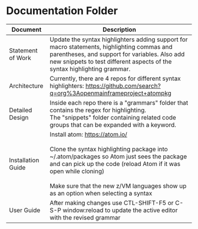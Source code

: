 # Documentation Folder
| Document | Description |
|---|---|
| Statement of Work| Update the syntax highlighters adding support for macro statements, highlighting commas and parentheses, and support for variables. Also add new snippets to test different aspects of the syntax highlighting grammar. |
| Architecture | Currently, there are 4 repos for different syntax highlighters: https://github.com/search?q=org%3Aopenmainframeproject+atompkg |
| Detailed Design | Inside each repo there is a "grammars" folder that contains the regex for highlighting. <br> The "snippets" folder containing related code groups that can be expanded with a keyword.|
| Installation Guide| Install atom: https://atom.io/ <br><br> Clone the syntax highlighting package into ~/.atom/packages so Atom just sees the package and can pick up the code (reload Atom if it was open while cloning) <br><br> Make sure that the new z/VM languages show up as an option when selecting a syntax |
| User Guide | After making changes use CTL-SHIFT-F5 or C-S-P window:reload to update the active editor with the revised grammar |
